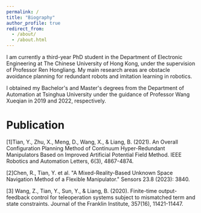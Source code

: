 ```yaml
---
permalink: /
title: "Biography"
author_profile: true
redirect_from: 
  - /about/
  - /about.html
---
```


I am currently a third-year PhD student in the Department of Electronic Engineering at The Chinese University of Hong Kong, under the supervision of Professor Ren Hongliang. My main research areas are obstacle avoidance planning for redundant robots and imitation learning in robotics.

I obtained my Bachelor's and Master's degrees from the Department of Automation at Tsinghua University under the guidance of Professor Wang Xueqian in 2019 and 2022, respectively.

Publication
======
[1]Tian, Y., Zhu, X., Meng, D., Wang, X., & Liang, B. (2021). An Overall Configuration Planning Method of Continuum Hyper-Redundant Manipulators Based on Improved Artificial Potential Field Method. IEEE Robotics and Automation Letters, 6(3), 4867-4874.

[2]Chen, R., Tian, Y. et al. "A Mixed-Reality-Based Unknown Space Navigation Method of a Flexible Manipulator." Sensors 23.8 (2023): 3840.

[3] Wang, Z., Tian, Y., Sun, Y., & Liang, B. (2020). Finite-time output-feedback control for teleoperation systems subject to mismatched term and state constraints. Journal of the Franklin Institute, 357(16), 11421-11447.
